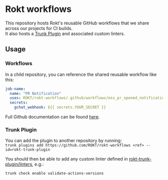 # Rokt workflows

This repository hosts Rokt's reusable GitHub workflows that we share across our projects for CI builds.  
It also hosts a [Trunk Plugin](https://docs.trunk.io/cli/configuration/plugins) and associated custom linters.

## Usage

### Workflows

In a child repository, you can reference the shared reusable workflow like this:

```yaml
job-name:
  name: "PR Notification"
  uses: ROKT/rokt-workflows/.github/workflows/oss_pr_opened_notification.yml@main
  secrets:
    gchat_webhook: ${{ secrets.YOUR_SECRET }}
```

Full Github documentation can be found [here](https://docs.github.com/en/actions/sharing-automations/reusing-workflows).

### Trunk Plugin

You can add the plugin to another repository by running:  
`trunk plugins add https://github.com/ROKT/rokt-workflows <ref> --id=rokt-trunk-plugin`

You should then be able to add any custom linter defined in [rokt-trunk-plugin/linters](rokt-trunk-plugin/linters), e.g.:

`trunk check enable validate-actions-versions`

